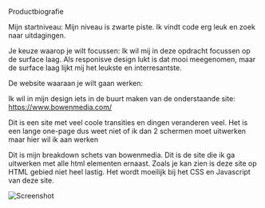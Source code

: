 Productbiografie

Mijn startniveau:
Mijn niveau is zwarte piste. Ik vindt code erg leuk en zoek naar uitdagingen.

Je keuze waarop je wilt focussen:
Ik wil mij in deze opdracht focussen op de surface laag. Als responisve design lukt is dat mooi meegenomen, maar de surface laag lijkt mij het leukste en interresantste.

De website waaraan je wilt gaan werken:

Ik wil in mijn design iets in de buurt maken van de onderstaande site:
https://www.bowenmedia.com/

Dit is een site met veel coole transities en dingen veranderen veel. Het is een lange one-page dus weet niet of ik dan 2 schermen moet uitwerken maar hier wil ik aan werken

Dit is mijn breakdown schets van bowenmedia. Dit is de site die ik ga uitwerken met alle html elementen ernaast. Zoals je kan zien is deze site op HTML gebied niet heel lastig. Het wordt moeilijk bij het CSS en Javascript van deze site.

![Screenshot](breakdownSchets.png)
